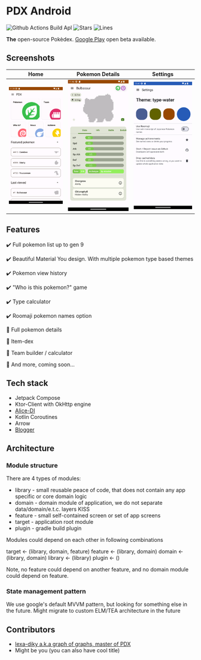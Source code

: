 # PDX Android

![Github Actions Build Apl](https://img.shields.io/github/actions/workflow/status/PDX-ORG/pdx-mobile-android/build_apk.yml)
![Stars](https://img.shields.io/github/stars/PDX-ORG/pdx-mobile-android)
![Lines](https://img.shields.io/tokei/lines/github/PDX-ORG/pdx-mobile-android)

**The** open-source Pokèdex. [Google Play](https://play.google.com/store/apps/details?id=io.github.lexadiky.pdx) open beta available.

## Screenshots

Home |                          Pokemon Details                           | Settings
:---:|:------------------------------------------------------------------:|:-------------------------: 
![home_sample.png](assets%2Fhome_sample.png)  | ![pokemon_details_sample.png](assets%2Fpokemon_details_sample.png) | ![settings_sample.png](assets%2Fsettings_sample.png)

## Features

✔️ Full pokemon list up to gen 9

✔️ Beautiful Material You design. With multiple pokemon type based themes

✔️ Pokemon view history

✔️ "Who is this pokemon?" game

✔️ Type calculator

✔️ Roomaji pokemon names option

🚧 Full pokemon details

🚧 Item-dex

🚧 Team builder / calculator

🚧 And more, coming soon...

## Tech stack

- Jetpack Compose
- Ktor-Client with OkHttp engine
- [Alice-DI](https://github.com/akore-org/alice)
- Kotlin Coroutines
- Arrow
- [Blogger](https://github.com/akore-org/blogger)

## Architecture

### Module structure

There are 4 types of modules:

- library - small reusable peace of code, that does not contain any app specific or core domain
  logic
- domain - domain module of application, we do not separate data/domain/e.t.c. layers KISS
- feature - small self-contained screen or set of app screens
- target - application root module
- plugin - gradle build plugin

Modules could depend on each other in following combinations

target <- (library, domain, feature)
feature <- (library, domain)
domain <- (library, domain)
library <- (library)
plugin <- ()

Note, no feature could depend on another feature, and no domain module could depend on feature.

### State management pattern

We use google's default MVVM pattern, but looking for something else in the future.
Might migrate to custom ELM/TEA architecture in the future

## Contributors

- [lexa-diky a.k.a graph of graphs, master of PDX](https://github.com/lexa-diky)
- Might be you (you can also have cool title)
